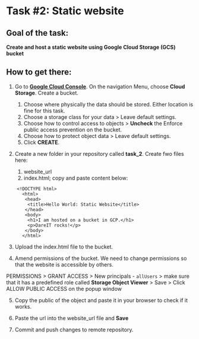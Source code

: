 # Task #2: Static website

## Goal of the task:

**Create and host a static website using Google Cloud Storage (GCS) bucket**

## How to get there:

1. Go to **[Google Cloud Console](https://console.cloud.google.com)**. On the navigation Menu, choose **Cloud Storage**. Create a bucket.

    1. Choose where physically the data should be stored. Either location is fine for this task.
    1. Choose a storage class for your data > Leave default settings.
    1. Choose how to control access to objects > **Uncheck** the Enforce public access prevention on the bucket.
    1. Choose how to protect object data > Leave default settings.
    1. Click **CREATE**.

2. Create a new folder in your repository called **task_2**. Create fwo files here:

    1. website_url
    1. index.html; copy and paste content below:

```
    <!DOCTYPE html>
      <html>
       <head>
        <title>Hello World: Static Website</title>
       </head>
       <body>
        <h1>I am hosted on a bucket in GCP.</h1>
        <p>DareIT rocks!</p>
       </body>
      </html>
```

3. Upload the index.html file to the bucket.

4. Amend permissions of the bucket. We need to change permissions so that the website is accessible by others.

PERMISSIONS > GRANT ACCESS > New principals - `allUsers` > make sure that it has a predefined role called **Storage Object Viewer** > Save > Click ALLOW PUBLIC ACCESS on the popup window

5. Copy the public of the object and paste it in your browser to check if it works. 

6. Paste the url into the website_url file and **Save**

7. Commit and push changes to remote repository.